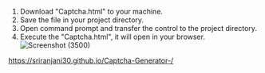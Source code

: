 1. Download "Captcha.html" to your machine.
2. Save the file in your project directory.
3. Open command prompt and transfer the control to the project directory.
4. Execute the "Captcha.html", it will open in your browser.
![Screenshot (3500)](https://github.com/user-attachments/assets/f5f68013-3029-4a0f-9ac1-57b05d26bf5c)

https://sriranjani30.github.io/Captcha-Generator-/
